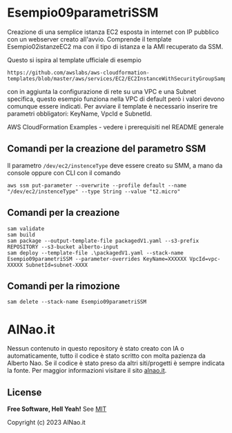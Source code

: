 # Esempio09parametriSSM
Creazione di una semplice istanza EC2 esposta in internet con IP pubblico con un webserver creato all'avvio.
Comprende il template Esempio02istanzeEC2 ma con il tipo di istanza e la AMI recuperato da SSM.


Questo si ispira al template ufficiale di esempio
```
https://github.com/awslabs/aws-cloudformation-templates/blob/master/aws/services/EC2/EC2InstanceWithSecurityGroupSample.yaml
```
con in aggiunta la configurazione di rete su una VPC e una Subnet specifica, questo esempio funziona nella VPC di default però i valori devono comunque essere indicati.  Per avviare il template è necessario inserire tre parametri obbligatori: KeyName, VpcId e SubnetId.


AWS CloudFormation Examples - vedere i prerequisiti nel README generale


## Comandi per la creazione del parametro SSM
Il parametro ```/dev/ec2/instenceType``` deve essere creato su SMM, a mano da console oppure con CLI con il comando
```
aws ssm put-parameter --overwrite --profile default --name "/dev/ec2/instenceType" --type String --value "t2.micro"
```


## Comandi per la creazione
```
sam validate
sam build
sam package --output-template-file packagedV1.yaml --s3-prefix REPOSITORY --s3-bucket alberto-input
sam deploy --template-file .\packagedV1.yaml --stack-name Esempio09parametriSSM --parameter-overrides KeyName=XXXXXX VpcId=vpc-XXXXX SubnetId=subnet-XXXX
```


## Comandi per la rimozione
```
sam delete --stack-name Esempio09parametriSSM
```

# AlNao.it
Nessun contenuto in questo repository è stato creato con IA o automaticamente, tutto il codice è stato scritto con molta pazienza da Alberto Nao. Se il codice è stato preso da altri siti/progetti è sempre indicata la fonte. Per maggior informazioni visitare il sito [alnao.it](https://www.alnao.it/).

## License
**Free Software, Hell Yeah!**
See [MIT](https://it.wikipedia.org/wiki/Licenza_MIT)

Copyright (c) 2023 AlNao.it